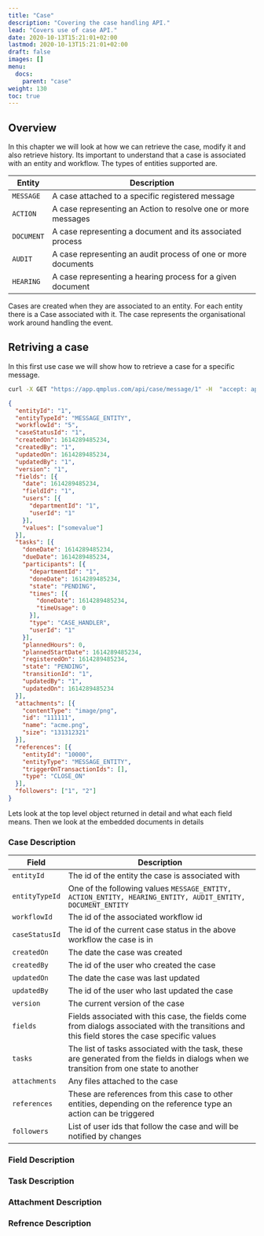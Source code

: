 ```yaml
---
title: "Case"
description: "Covering the case handling API."
lead: "Covers use of case API."
date: 2020-10-13T15:21:01+02:00
lastmod: 2020-10-13T15:21:01+02:00
draft: false
images: []
menu: 
  docs:
    parent: "case"
weight: 130
toc: true
---
```


## Overview

In this chapter we will look at how we can retrieve the case, modify it and also retrieve history. Its important to understand that a case is associated with an entity and workflow. The types of entities supported are.

| Entity | Description |
| --- | --- |
| `MESSAGE` | A case attached to a specific registered message |
| `ACTION` | A case representing an Action to resolve one or more messages |
| `DOCUMENT` | A case representing a document and its associated process |
| `AUDIT` | A case representing an audit process of one or more documents |
| `HEARING` | A case representing a hearing process for a given document |

Cases are created when they are associated to an entity. For each entity there is a Case associated with it. The case represents the organisational work around handling the event.

## Retriving a case

In this first use case we will show how to retrieve a case for a specific message.

```bash
curl -X GET "https://app.qmplus.com/api/case/message/1" -H  "accept: application/json" -H  "auth-impersonate-tenant-id: 104" -H  "auth-impersonate-user-id: 1000001" -H  "auth-tenant-id: 0" -H  "auth-token: 1698b0b29c7d4bd7f1f6a73d60552e4c"
```

```json
{
  "entityId": "1",
  "entityTypeId": "MESSAGE_ENTITY",
  "workflowId": "5",
  "caseStatusId": "1",
  "createdOn": 1614289485234,
  "createdBy": "1",
  "updatedOn": 1614289485234,
  "updatedBy": "1",
  "version": "1",
  "fields": [{
    "date": 1614289485234,
    "fieldId": "1",
    "users": [{
      "departmentId": "1",
      "userId": "1"
    }],
    "values": ["somevalue"]
  }],
  "tasks": [{
    "doneDate": 1614289485234,
    "dueDate": 1614289485234,
    "participants": [{
      "departmentId": "1",
      "doneDate": 1614289485234,
      "state": "PENDING",
      "times": [{
        "doneDate": 1614289485234,
        "timeUsage": 0
      }],
      "type": "CASE_HANDLER",
      "userId": "1"
    }],
    "plannedHours": 0,
    "plannedStartDate": 1614289485234,
    "registeredOn": 1614289485234,
    "state": "PENDING",
    "transitionId": "1",
    "updatedBy": "1",
    "updatedOn": 1614289485234
  }],
  "attachments": [{
    "contentType": "image/png",
    "id": "111111",
    "name": "acme.png",
    "size": "131312321"
  }],
  "references": [{
    "entityId": "10000",
    "entityType": "MESSAGE_ENTITY",
    "triggerOnTransactionIds": [],
    "type": "CLOSE_ON"
  }],
  "followers": ["1", "2"]
}
```

Lets look at the top level object returned in detail and what each field means. Then we look at the embedded documents in details

### Case Description

| Field | Description |
| --- | --- |
| `entityId` | The id of the entity the case is associated with |
| `entityTypeId` | One of the following values `MESSAGE_ENTITY, ACTION_ENTITY, HEARING_ENTITY, AUDIT_ENTITY, DOCUMENT_ENTITY` |
| `workflowId` | The id of the associated workflow id |
| `caseStatusId` | The id of the current case status in the above workflow the case is in |
| `createdOn` | The date the case was created |
| `createdBy` | The id of the user who created the case |
| `updatedOn` | The date the case was last updated |
| `updatedBy` | The id of the user who last updated the case |
| `version` | The current version of the case |
| `fields` | Fields associated with this case, the fields come from dialogs associated with the transitions and this field stores the case specific values |
| `tasks` | The list of tasks associated with the task, these are generated from the fields in dialogs when we transition from one state to another |
| `attachments` | Any files attached to the case |
| `references` | These are references from this case to other entities, depending on the reference type an action can be triggered |
| `followers` | List of user ids that follow the case and will be notified by changes |

### Field Description

### Task Description

### Attachment Description

### Refrence Description

